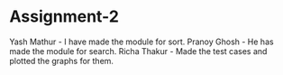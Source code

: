 # Assignment-2

Yash Mathur - I have made the module for sort.
Pranoy Ghosh - He has made the module for search.
Richa Thakur - Made the test cases and plotted the graphs for them.
